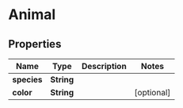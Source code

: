 

# Animal


## Properties

| Name | Type | Description | Notes |
|------------ | ------------- | ------------- | -------------|
|**species** | **String** |  |  |
|**color** | **String** |  |  [optional] |



